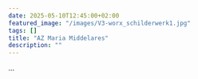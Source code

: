 ```yaml
---
date: 2025-05-10T12:45:00+02:00
featured_image: "/images/V3-worx_schilderwerk1.jpg"
tags: []
title: "AZ Maria Middelares"
description: ""
---
```


...